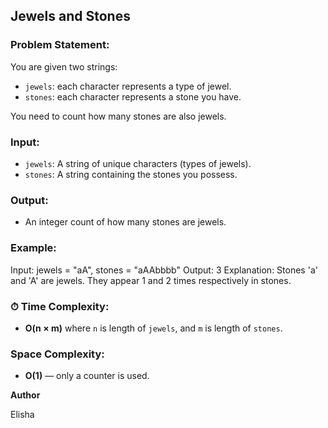 ##  Jewels and Stones

###  Problem Statement:

You are given two strings:

* `jewels`: each character represents a type of jewel.
* `stones`: each character represents a stone you have.

You need to count how many stones are also jewels.


###  Input:

* `jewels`: A string of unique characters (types of jewels).
* `stones`: A string containing the stones you possess.


###  Output:

* An integer count of how many stones are jewels.


###  Example:

Input: jewels = "aA", stones = "aAAbbbb"
Output: 3
Explanation: Stones 'a' and 'A' are jewels. They appear 1 and 2 times respectively in stones.


### ⏱ Time Complexity:

* **O(n × m)** where `n` is length of `jewels`, and `m` is length of `stones`.

###  Space Complexity:

* **O(1)** — only a counter is used.

**Author**

Elisha
